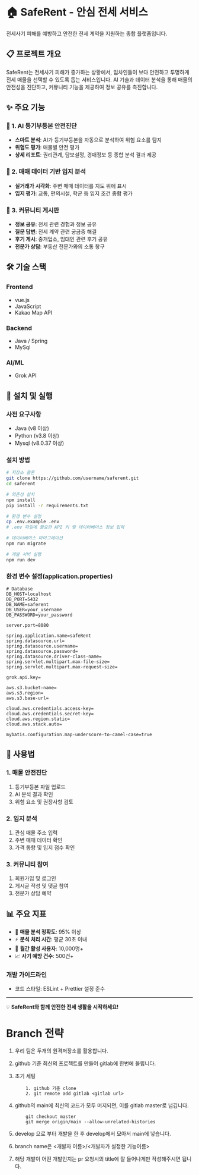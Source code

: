 # 🏠 SafeRent - 안심 전세 서비스

전세사기 피해를 예방하고 안전한 전세 계약을 지원하는 종합 플랫폼입니다.

## 📋 프로젝트 개요

SafeRent는 전세사기 피해가 증가하는 상황에서, 임차인들이 보다 안전하고 투명하게 전세 매물을 선택할 수 있도록 돕는 서비스입니다. AI 기술과 데이터 분석을 통해 매물의 안전성을 진단하고, 커뮤니티 기능을 제공하여 정보 공유를 촉진합니다.

## ✨ 주요 기능

### 🤖 1. AI 등기부등본 안전진단
- **스마트 분석**: AI가 등기부등본을 자동으로 분석하여 위험 요소를 탐지
- **위험도 평가**: 매물별 안전 평가
- **상세 리포트**: 권리관계, 담보설정, 경매정보 등 종합 분석 결과 제공

### 📍 2. 매매 데이터 기반 입지 분석
- **실거래가 시각화**: 주변 매매 데이터를 지도 위에 표시
- **입지 평가**: 교통, 편의시설, 학군 등 입지 조건 종합 평가

### 💬 3. 커뮤니티 게시판
- **정보 공유**: 전세 관련 경험과 정보 공유
- **질문 답변**: 전세 계약 관련 궁금증 해결
- **후기 게시**: 중개업소, 임대인 관련 후기 공유
- **전문가 상담**: 부동산 전문가와의 소통 창구

## 🛠 기술 스택

### Frontend
- vue.js
- JavaScript
- Kakao Map API

### Backend
- Java / Spring
- MySql

### AI/ML
- Grok API

## 🚀 설치 및 실행

### 사전 요구사항
- Java (v8 이상)
- Python (v3.8 이상)
- Mysql (v8.0.37 이상)

### 설치 방법

```bash
# 저장소 클론
git clone https://github.com/username/saferent.git
cd saferent

# 의존성 설치
npm install
pip install -r requirements.txt

# 환경 변수 설정
cp .env.example .env
# .env 파일에 필요한 API 키 및 데이터베이스 정보 입력

# 데이터베이스 마이그레이션
npm run migrate

# 개발 서버 실행
npm run dev
```

### 환경 변수 설정(application.properties)

```env
# Database
DB_HOST=localhost
DB_PORT=5432
DB_NAME=saferent
DB_USER=your_username
DB_PASSWORD=your_password

server.port=8080

spring.application.name=safeRent
spring.datasource.url=
spring.datasource.username=
spring.datasource.password=
spring.datasource.driver-class-name=
spring.servlet.multipart.max-file-size=
spring.servlet.multipart.max-request-size=

grok.api.key=

aws.s3.bucket-name=
aws.s3.region=
aws.s3.base-url=

cloud.aws.credentials.access-key=
cloud.aws.credentials.secret-key=
cloud.aws.region.static=
cloud.aws.stack.auto=

mybatis.configuration.map-underscore-to-camel-case=true
```

## 📱 사용법

### 1. 매물 안전진단
1. 등기부등본 파일 업로드
2. AI 분석 결과 확인
3. 위험 요소 및 권장사항 검토

### 2. 입지 분석
1. 관심 매물 주소 입력
2. 주변 매매 데이터 확인
3. 가격 동향 및 입지 점수 확인

### 3. 커뮤니티 참여
1. 회원가입 및 로그인
2. 게시글 작성 및 댓글 참여
3. 전문가 상담 예약

## 📊 주요 지표

- 🎯 **매물 분석 정확도**: 95% 이상
- ⚡ **분석 처리 시간**: 평균 30초 이내
- 👥 **월간 활성 사용자**: 10,000명+
- 📈 **사기 예방 건수**: 500건+

### 개발 가이드라인
- 코드 스타일: ESLint + Prettier 설정 준수

---

💡 **SafeRent와 함께 안전한 전세 생활을 시작하세요!**


# Branch 전략

1. 우리 팀은 두개의 원격저장소를 활용합니다.
2. github 기준 최신의 프로젝트를 만들어 gitlab에 한번에 올립니다.
3. 초기 세팅
    ```
        1. github 기준 clone
        2. git remote add gitlab <gitlab url>
    ```
4. github의 main에 최신의 코드가 모두 머지되면, 이를 gitlab master로 넘깁니다.
    ```
        git checkout master
        git merge origin/main --allow-unrelated-histories  
    ```

5. develop 으로 부터 개발을 한 후 develop에서 모아서 main에 넣습니다.
6. branch name은 <개발자 이름>/<개발자가 설정한 기능이름>
7. 해당 개발이 어떤 개발인지는 pr 요청시의 title에 잘 들어나게만 작성해주시면 됩니다.
